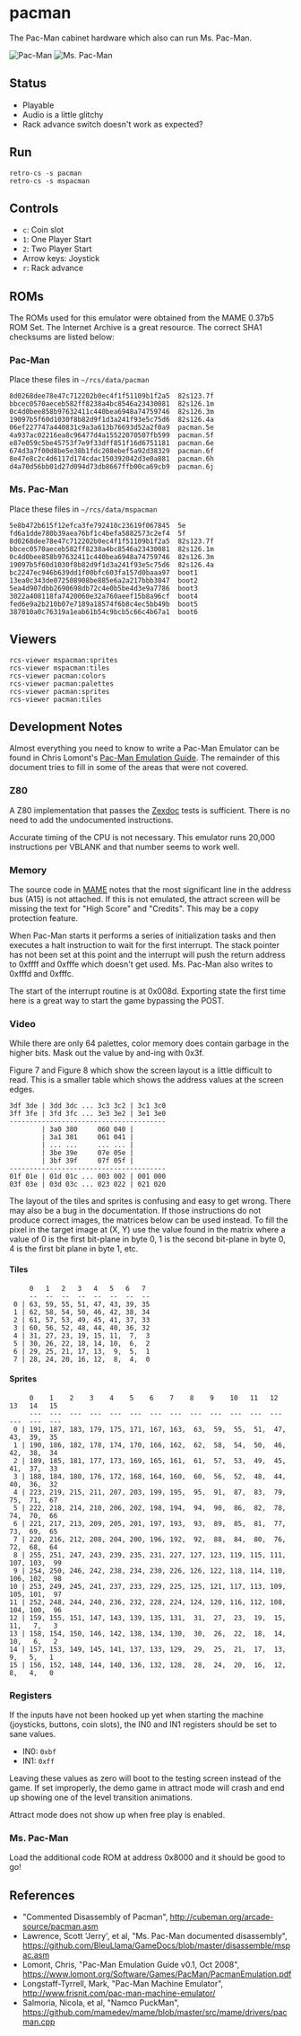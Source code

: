 # pacman
The Pac-Man cabinet hardware which also can run Ms. Pac-Man.

![Pac-Man](img/pacman-attract.png) ![Ms. Pac-Man](img/mspacman-attract.png)

## Status

- Playable
- Audio is a little glitchy
- Rack advance switch doesn't work as expected?

## Run
```
retro-cs -s pacman
retro-cs -s mspacman
```

## Controls
- `c`: Coin slot
- `1`: One Player Start
- `2`: Two Player Start
- Arrow keys: Joystick
- `r`: Rack advance

## ROMs
The ROMs used for this emulator were obtained from the MAME 0.37b5 ROM Set. The Internet Archive is a great resource. The correct SHA1 checksums are listed below:

### Pac-Man
Place these files in `~/rcs/data/pacman`

```
8d0268dee78e47c712202b0ec4f1f51109b1f2a5  82s123.7f
bbcec0570aeceb582ff8238a4bc8546a23430081  82s126.1m
0c4d0bee858b97632411c440bea6948a74759746  82s126.3m
19097b5f60d1030f8b82d9f1d3a241f93e5c75d6  82s126.4a
06ef227747a440831c9a3a613b76693d52a2f0a9  pacman.5e
4a937ac02216ea8c96477d4a15522070507fb599  pacman.5f
e87e059c5be45753f7e9f33dff851f16d6751181  pacman.6e
674d3a7f00d8be5e38b1fdc208ebef5a92d38329  pacman.6f
8e47e8c2c4d6117d174cdac150392042d3e0a881  pacman.6h
d4a70d56bb01d27d094d73db8667ffb00ca69cb9  pacman.6j
```

### Ms. Pac-Man
Place these files in `~/rcs/data/mspacman`

```
5e8b472b615f12efca3fe792410c23619f067845  5e
fd6a1dde780b39aea76bf1c4befa5882573c2ef4  5f
8d0268dee78e47c712202b0ec4f1f51109b1f2a5  82s123.7f
bbcec0570aeceb582ff8238a4bc8546a23430081  82s126.1m
0c4d0bee858b97632411c440bea6948a74759746  82s126.3m
19097b5f60d1030f8b82d9f1d3a241f93e5c75d6  82s126.4a
bc2247ec946b639dd1f00bfc603fa157d0baaa97  boot1
13ea0c343de072508908be885e6a2a217bbb3047  boot2
5ea4d907dbb2690698db72c4e0b5be4d3e9a7786  boot3
3022a408118fa7420060e32a760aeef15b8a96cf  boot4
fed6e9a2b210b07e7189a18574f6b8c4ec5bb49b  boot5
387010a0c76319a1eab61b54c9bcb5c66c4b67a1  boot6
```

## Viewers
```
rcs-viewer mspacman:sprites
rcs-viewer mspacman:tiles
rcs-viewer pacman:colors
rcs-viewer pacman:palettes
rcs-viewer pacman:sprites
rcs-viewer pacman:tiles
```

## Development Notes
Almost everything you need to know to write a Pac-Man Emulator can be found in Chris Lomont's [Pac-Man Emulation Guide](https://www.lomont.org/Software/Games/PacMan/PacmanEmulation.pdf). The remainder of this document tries to fill in some of the areas that were not covered.

### Z80
A Z80 implementation that passes the [Zexdoc](http://mdfs.net/Software/Z80/Exerciser/) tests is sufficient. There is no need to add the undocumented instructions.

Accurate timing of the CPU is not necessary. This emulator runs 20,000 instructions per VBLANK and that number seems to work well.

### Memory
The source code in [MAME](https://github.com/mamedev/mame/blob/master/src/mame/drivers/pacman.cpp) notes that the most significant line in the address bus (A15) is not attached. If this is not emulated, the attract screen will be missing the text for "High Score" and "Credits". This may be a copy protection feature.

When Pac-Man starts it performs a series of initialization tasks and then executes a halt instruction to wait for the first interrupt. The stack pointer has not been set at this point and the interrupt will push the return address to 0xffff and 0xfffe which doesn't get used. Ms. Pac-Man also writes to 0xfffd and 0xfffc.

The start of the interrupt routine is at 0x008d. Exporting state the first time here is a great way to start the game bypassing the POST.

### Video
While there are only 64 palettes, color memory does contain garbage in the higher bits. Mask out the value by and-ing with 0x3f.

Figure 7 and Figure 8 which show the screen layout is a little difficult to read. This is a smaller table which shows the address values at the screen edges.

```
3df 3de | 3dd 3dc ... 3c3 3c2 | 3c1 3c0
3ff 3fe | 3fd 3fc ... 3e3 3e2 | 3e1 3e0
---------------------------------------
        | 3a0 380     060 040 |
        | 3a1 381     061 041 |
        | ... ...     ... ... |
        | 3be 39e     07e 05e |
        | 3bf 39f     07f 05f |
---------------------------------------
01f 01e | 01d 01c ... 003 002 | 001 000
03f 03e | 03d 03c ... 023 022 | 021 020
```

The layout of the tiles and sprites is confusing and easy to get wrong. There may also be a bug in the documentation. If those instructions do not produce correct images, the matrices below can be used instead. To fill the pixel in the target image at (X, Y) use the value found in the matrix where a value of 0 is the first bit-plane in byte 0, 1 is the second bit-plane in byte 0, 4 is the first bit plane in byte 1, etc.

#### Tiles
```
     0   1   2   3   4   5   6   7
     --  --  --  --  --  --  --  --
 0 | 63, 59, 55, 51, 47, 43, 39, 35
 1 | 62, 58, 54, 50, 46, 42, 38, 34
 2 | 61, 57, 53, 49, 45, 41, 37, 33
 3 | 60, 56, 52, 48, 44, 40, 36, 32
 4 | 31, 27, 23, 19, 15, 11,  7,  3
 5 | 30, 26, 22, 18, 14, 10,  6,  2
 6 | 29, 25, 21, 17, 13,  9,  5,  1
 7 | 28, 24, 20, 16, 12,  8,  4,  0
```
#### Sprites
```
     0    1    2    3    4    5    6    7    8    9    10   11   12   13   14   15
     ---  ---  ---  ---  ---  ---  ---  ---  ---  ---  ---  ---  ---  ---  ---  ---
 0 | 191, 187, 183, 179, 175, 171, 167, 163,  63,  59,  55,  51,  47,  43,  39,  35
 1 | 190, 186, 182, 178, 174, 170, 166, 162,  62,  58,  54,  50,  46,  42,  38,  34
 2 | 189, 185, 181, 177, 173, 169, 165, 161,  61,  57,  53,  49,  45,  41,  37,  33
 3 | 188, 184, 180, 176, 172, 168, 164, 160,  60,  56,  52,  48,  44,  40,  36,  32
 4 | 223, 219, 215, 211, 207, 203, 199, 195,  95,  91,  87,  83,  79,  75,  71,  67
 5 | 222, 218, 214, 210, 206, 202, 198, 194,  94,  90,  86,  82,  78,  74,  70,  66
 6 | 221, 217, 213, 209, 205, 201, 197, 193,  93,  89,  85,  81,  77,  73,  69,  65
 7 | 220, 216, 212, 208, 204, 200, 196, 192,  92,  88,  84,  80,  76,  72,  68,  64
 8 | 255, 251, 247, 243, 239, 235, 231, 227, 127, 123, 119, 115, 111, 107, 103,  99
 9 | 254, 250, 246, 242, 238, 234, 230, 226, 126, 122, 118, 114, 110, 106, 102,  98
10 | 253, 249, 245, 241, 237, 233, 229, 225, 125, 121, 117, 113, 109, 105, 101,  97
11 | 252, 248, 244, 240, 236, 232, 228, 224, 124, 120, 116, 112, 108, 104, 100,  96
12 | 159, 155, 151, 147, 143, 139, 135, 131,  31,  27,  23,  19,  15,  11,   7,   3
13 | 158, 154, 150, 146, 142, 138, 134, 130,  30,  26,  22,  18,  14,  10,   6,   2
14 | 157, 153, 149, 145, 141, 137, 133, 129,  29,  25,  21,  17,  13,   9,   5,   1
15 | 156, 152, 148, 144, 140, 136, 132, 128,  28,  24,  20,  16,  12,   8,   4,   0
```

### Registers

If the inputs have not been hooked up yet when starting the machine (joysticks, buttons, coin slots), the IN0 and IN1 registers should be set to sane values.

- IN0: `0xbf`
- IN1: `0xff`

Leaving these values as zero will boot to the testing screen instead of the game. If set improperly, the demo game in attract mode will crash and end up showing one of the level transition animations.

Attract mode does not show up when free play is enabled.

### Ms. Pac-Man
Load the additional code ROM at address 0x8000 and it should be good to go!

## References
- "Commented Disassembly of Pacman", http://cubeman.org/arcade-source/pacman.asm
- Lawrence, Scott 'Jerry', et al, "Ms. Pac-Man documented disassembly", https://github.com/BleuLlama/GameDocs/blob/master/disassemble/mspac.asm
- Lomont, Chris, "Pac-Man Emulation Guide v0.1, Oct 2008", https://www.lomont.org/Software/Games/PacMan/PacmanEmulation.pdf
- Longstaff-Tyrrell, Mark, "Pac-Man Machine Emulator", http://www.frisnit.com/pac-man-machine-emulator/
- Salmoria, Nicola, et al, "Namco PuckMan", https://github.com/mamedev/mame/blob/master/src/mame/drivers/pacman.cpp


